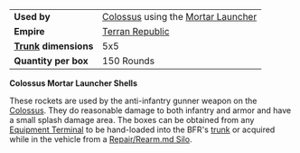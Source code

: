 |                                                 |                                                                                       |
| ----------------------------------------------- | ------------------------------------------------------------------------------------- |
| **Used by**                                     | [Colossus](../Colossus.md) using the [Mortar Launcher](../weapons/Mortar_Launcher.md) |
| **Empire**                                      | [Terran Republic](../etc/Terran_Republic.md)                                          |
| **[Trunk](../terminology/Trunk.md) dimensions** | 5x5                                                                                   |
| **Quantity per box**                            | 150 Rounds                                                                            |

**Colossus Mortar Launcher Shells**

These rockets are used by the anti-infantry gunner weapon on the
[Colossus](../Colossus.md). They do reasonable damage to both
infantry and armor and have a small splash damage area. The boxes can be
obtained from any [Equipment Terminal](../items/Equipment_Terminal.md) to
be hand-loaded into the BFR's [trunk](../terminology/Trunk.md) or acquired
while in the vehicle from a [Repair/Rearm.md
Silo](../items/Repair_Rearm_Silo.md).

<!--[Category:Game Items](Category:Game_Items.md)-->
<!--[Category:Ammunition](Category:Ammunition.md)-->
